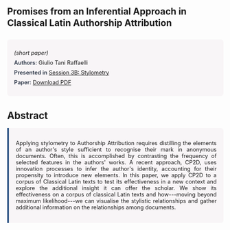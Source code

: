 
<style>    
    h2 {
        margin-top: 0;
        margin-bottom: 1.5rem;
        line-height: 1.3;
    }
    
    h3 {
        margin-top: 2rem;
        margin-bottom: 1rem;
        font-size: 1.4rem;
        font-weight:bold;
    }
    
    .metadata {
        background-color: rgba(96,24,67,0.03);
        padding: 1rem;
        font-size:0.8rem;
        border-radius: 6px;
        margin-bottom: 2rem;
    }
    
    .metadata p {
        margin: 0.5rem 0;
    }
    
    .abstract {
        text-align: justify;
        font-size:0.8rem;
        padding: 1rem;
        background-color: rgba(96,24,67,0.03);
        border-left: 4px solid #2c5282;
        border-radius: 0 6px 6px 0;
    }
    
    strong {
        color: #2d3748;
        font-weight: 600;
    }
</style>
<main role="main">
<h2>Promises from an Inferential Approach in Classical Latin Authorship Attribution</h2>

<section class="metadata">
<p style='font-size:0.8rem'><i>(short paper)</i></p>
<p><strong>Authors:</strong> Giulio Tani Raffaelli</p>
<p><strong>Presented in</strong> <a href="/programme/#session3B">Session 3B: Stylometry</a></p>
<p><strong>Paper:</strong> <a href="https://ceur-ws.org/Vol-3834/paper121.pdf">Download PDF</a></p>
</section>

<section>
<h3>Abstract</h3>
<div class="abstract">
<p>Applying stylometry to Authorship Attribution requires distilling the elements of an author's style sufficient to recognise their mark in anonymous documents. Often, this is accomplished by contrasting the frequency of selected features in the authors' works. A recent approach, CP2D, uses innovation processes to infer the author's identity, accounting for their propensity to introduce new elements. In this paper, we apply CP2D to a corpus of Classical Latin texts to test its effectiveness in a new context and explore the additional insight it can offer the scholar. We show its effectiveness on a corpus of classical Latin texts and how---moving beyond maximum likelihood---we can visualise the stylistic relationships and gather additional information on the relationships among documents.</p>
</div>
</section>
</main>